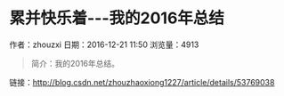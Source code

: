 # 累并快乐着---我的2016年总结
作者：zhouzxi
日期：2016-12-21 11:50
浏览量：4913
> 简介：我的2016年总结。

 链接：http://blog.csdn.net/zhouzhaoxiong1227/article/details/53769038
